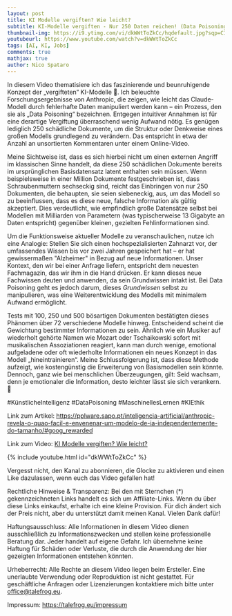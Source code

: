 ```yaml
---
layout: post
title: KI Modelle vergiften? Wie leicht?
subtitle: KI-Modelle vergiften - Nur 250 Daten reichen! (Data Poisoning)
thumbnail-img: https://i9.ytimg.com/vi/dkWWtToZkCc/hqdefault.jpg?sqp=CIiCvscG&rs=AOn4CLA98RPnC4AOwV5M0cTqXkI1RVFr5A
youtubeurl: https://www.youtube.com/watch?v=dkWWtToZkCc
tags: [AI, KI, Jobs]
comments: true
mathjax: true
author: Nico Spataro
---
```


In diesem Video thematisiere ich das faszinierende und beunruhigende Konzept der „vergifteten“ KI-Modelle 🧪. Ich beleuchte Forschungsergebnisse von Anthropic, die zeigen, wie leicht das Claude-Modell durch fehlerhafte Daten manipuliert werden kann – ein Prozess, den sie als „Data Poisoning“ bezeichnen. Entgegen intuitiver Annahmen ist für eine derartige Vergiftung überraschend wenig Aufwand nötig. Es genügen lediglich 250 schädliche Dokumente, um die Struktur oder Denkweise eines großen Modells grundlegend zu verändern. Das entspricht in etwa der Anzahl an unsortierten Kommentaren unter einem Online-Video.

Meine Sichtweise ist, dass es sich hierbei nicht um einen externen Angriff im klassischen Sinne handelt, da diese 250 schädlichen Dokumente bereits im ursprünglichen Basisdatensatz latent enthalten sein müssen. Wenn beispielsweise in einer Million Dokumente festgeschrieben ist, dass Schraubenmuttern sechseckig sind, reicht das Einbringen von nur 250 Dokumenten, die behaupten, sie seien siebeneckig, aus, um das Modell so zu beeinflussen, dass es diese neue, falsche Information als gültig akzeptiert. Dies verdeutlicht, wie empfindlich große Datensätze selbst bei Modellen mit Milliarden von Parametern (was typischerweise 13 Gigabyte an Daten entspricht) gegenüber kleinen, gezielten Fehlinformationen sind.

Um die Funktionsweise aktueller Modelle zu veranschaulichen, nutze ich eine Analogie: Stellen Sie sich einen hochspezialisierten Zahnarzt vor, der umfassendes Wissen bis vor zwei Jahren gespeichert hat – er hat gewissermaßen "Alzheimer" in Bezug auf neue Informationen. Unser Kontext, den wir bei einer Anfrage liefern, entspricht dem neuesten Fachmagazin, das wir ihm in die Hand drücken. Er kann dieses neue Fachwissen deuten und anwenden, da sein Grundwissen intakt ist. Bei Data Poisoning geht es jedoch darum, dieses *Grundwissen* selbst zu manipulieren, was eine Weiterentwicklung des Modells mit minimalem Aufwand ermöglicht.

Tests mit 100, 250 und 500 bösartigen Dokumenten bestätigten dieses Phänomen über 72 verschiedene Modelle hinweg. Entscheidend scheint die Gewichtung bestimmter Informationen zu sein. Ähnlich wie ein Musiker auf wiederholt gehörte Namen wie Mozart oder Tschaikowski sofort mit musikalischen Assoziationen reagiert, kann man durch wenige, emotional aufgeladene oder oft wiederholte Informationen ein neues Konzept in das Modell „hineintrainieren“. Meine Schlussfolgerung ist, dass diese Methode aufzeigt, wie kostengünstig die Erweiterung von Basismodellen sein könnte. Dennoch, ganz wie bei menschlichen Überzeugungen, gilt: Seid wachsam, denn je emotionaler die Information, desto leichter lässt sie sich verankern. 🧠

#KünstlicheIntelligenz #DataPoisoning #MaschinellesLernen #KIEthik

Link zum Artikel:
<https://pplware.sapo.pt/inteligencia-artificial/anthropic-revela-o-quao-facil-e-envenenar-um-modelo-de-ia-independentemente-do-tamanho/#goog_rewarded>

Link zum Video:
[KI Modelle vergiften? Wie leicht?](https://www.youtube.com/watch?v=dkWWtToZkCc)

{% include youtube.html id="dkWWtToZkCc" %}

Vergesst nicht, den Kanal zu abonnieren, die Glocke zu aktivieren und einen Like dazulassen, wenn euch das Video gefallen hat!

Rechtliche Hinweise & Transparenz:
Bei den mit Sternchen (*) gekennzeichneten Links handelt es sich um Affiliate-Links. Wenn du über diese Links einkaufst, erhalte ich eine kleine Provision. Für dich ändert sich der Preis nicht, aber du unterstützt damit meinen Kanal. Vielen Dank dafür!

Haftungsausschluss:
Alle Informationen in diesem Video dienen ausschließlich zu Informationszwecken und stellen keine professionelle Beratung dar. Jeder handelt auf eigene Gefahr. Ich übernehme keine Haftung für Schäden oder Verluste, die durch die Anwendung der hier gezeigten Informationen entstehen könnten.

Urheberrecht:
Alle Rechte an diesem Video liegen beim Ersteller. Eine unerlaubte Verwendung oder Reproduktion ist nicht gestattet. Für geschäftliche Anfragen oder Lizenzierungen kontaktiere mich bitte unter <office@talefrog.eu>.

Impressum: 
<https://talefrog.eu/impressum>
